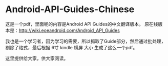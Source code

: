 # Android-API-Guides-Chinese

这是一个pdf，里面呢的内容是Android API Guides的中文翻译版本。
原在线版本是：http://wiki.eoeandroid.com/Android_API_Guides

我也是一个学习者，因为学习的需要，所以抓取了Guide部分，然后通过批处理，剔除了格式，最后根据 6寸 kindle 横屏 大小 生成了这么一个pdf。

这里提供给大家，供大家阅读。
